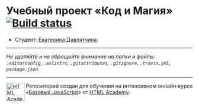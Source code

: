 # Учебный проект «Код и Магия» [![Build status][travis-image]][travis-url]

* Студент: [Екатерина Давлятчина](https://up.htmlacademy.ru/javascript/10/user/111107).

---

_Не удаляйте и не обращайте внимание на папки и файлы:_<br>
_`.editorconfig`, `.eslintrc`, `.gitattributes`, `.gitignore`, `.travis.yml`, `package.json`._

---

<a href="https://htmlacademy.ru/intensive/javascript"><img align="left" width="50" height="50" title="HTML Academy" src="https://up.htmlacademy.ru/static/img/intensive/javascript/logo-for-github.svg"></a>

Репозиторий создан для обучения на интенсивном онлайн‑курсе «[Базовый JavaScript](https://htmlacademy.ru/intensive/javascript)» от [HTML Academy](https://htmlacademy.ru).

[travis-image]: https://travis-ci.org/htmlacademy-javascript/111107-code-and-magick.svg?branch=master
[travis-url]: https://travis-ci.org/htmlacademy-javascript/111107-code-and-magick
